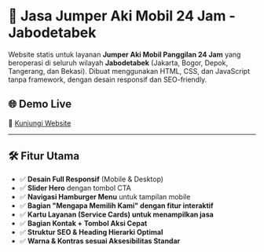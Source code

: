 # 🚗 Jasa Jumper Aki Mobil 24 Jam - Jabodetabek

Website statis untuk layanan **Jumper Aki Mobil Panggilan 24 Jam** yang beroperasi di seluruh wilayah **Jabodetabek** (Jakarta, Bogor, Depok, Tangerang, dan Bekasi). Dibuat menggunakan HTML, CSS, dan JavaScript tanpa framework, dengan desain responsif dan SEO-friendly.

## 🌐 Demo Live

🔗 [Kunjungi Website](https://rafasoelistiono.github.io/)

---

## 🛠️ Fitur Utama

- ✅ **Desain Full Responsif** (Mobile & Desktop)
- ✅ **Slider Hero** dengan tombol CTA
- ✅ **Navigasi Hamburger Menu** untuk tampilan mobile
- ✅ **Bagian "Mengapa Memilih Kami" dengan fitur interaktif**
- ✅ **Kartu Layanan (Service Cards) untuk menampilkan jasa**
- ✅ **Bagian Kontak + Tombol Aksi Cepat**
- ✅ **Struktur SEO & Heading Hierarki Optimal**
- ✅ **Warna & Kontras sesuai Aksesibilitas Standar**


